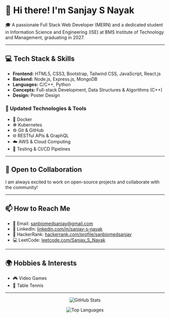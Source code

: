 # 👋 Hi there! I'm Sanjay S Nayak

🎓 A passionate Full Stack Web Developer (MERN) and a dedicated student in Information Science and Engineering (ISE) at BMS Institute of Technology and Management, graduating in 2027.

---

## 💻 Tech Stack & Skills

- **Frontend:** HTML5, CSS3, Bootstrap, Tailwind CSS, JavaScript, React.js  
- **Backend:** Node.js, Express.js, MongoDB  
- **Languages:** C/C++, Python  
- **Concepts:** Full-stack Development, Data Structures & Algorithms (C++)  
- **Design:** Poster Design  

### 🚀 Updated Technologies & Tools

- 🐋 Docker  
- ☸️ Kubernetes  
- ⚙️ Git & GitHub  
- 🌐 RESTful APIs & GraphQL  
- ☁️ AWS & Cloud Computing  
- 🧪 Testing & CI/CD Pipelines  

---

## 🚀 Open to Collaboration

I am always excited to work on open-source projects and collaborate with the community!  

---

## 📫 How to Reach Me

- 📧 Email: [sanbiomedsanjay@gmail.com](mailto:sanbiomedsanjay@gmail.com)  
- 🔗 LinkedIn: [linkedin.com/in/sanjay-s-nayak](https://www.linkedin.com/in/sanjay-s-nayak/)  
- 🎯 HackerRank: [hackerrank.com/profile/sanbiomedsanjay](https://www.hackerrank.com/profile/sanbiomedsanjay)  
- 💻 LeetCode: [leetcode.com/Sanjay_S_Nayak](https://leetcode.com/Sanjay_S_Nayak/)  

---

## 🌍 Hobbies & Interests

- 🎮 Video Games  
- 🏓 Table Tennis  

---

<p align="center">
  <img alt="GitHub Stats" src="https://github-readme-stats.vercel.app/api?username=sanjaynayak1224&show_icons=true&theme=radical" />
</p>

<p align="center">
  <img alt="Top Languages" src="https://github-readme-stats.vercel.app/api/top-langs?username=sanjaynayak1224&layout=compact&theme=radical" />
</p>
